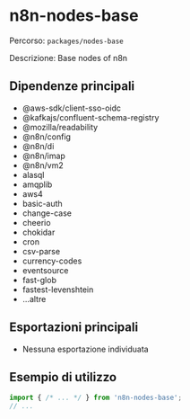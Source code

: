 # n8n-nodes-base

Percorso: `packages/nodes-base`

Descrizione: Base nodes of n8n

## Dipendenze principali
- @aws-sdk/client-sso-oidc
- @kafkajs/confluent-schema-registry
- @mozilla/readability
- @n8n/config
- @n8n/di
- @n8n/imap
- @n8n/vm2
- alasql
- amqplib
- aws4
- basic-auth
- change-case
- cheerio
- chokidar
- cron
- csv-parse
- currency-codes
- eventsource
- fast-glob
- fastest-levenshtein
- ...altre

## Esportazioni principali
- Nessuna esportazione individuata

## Esempio di utilizzo

```js
import { /* ... */ } from 'n8n-nodes-base';
// ...
```
